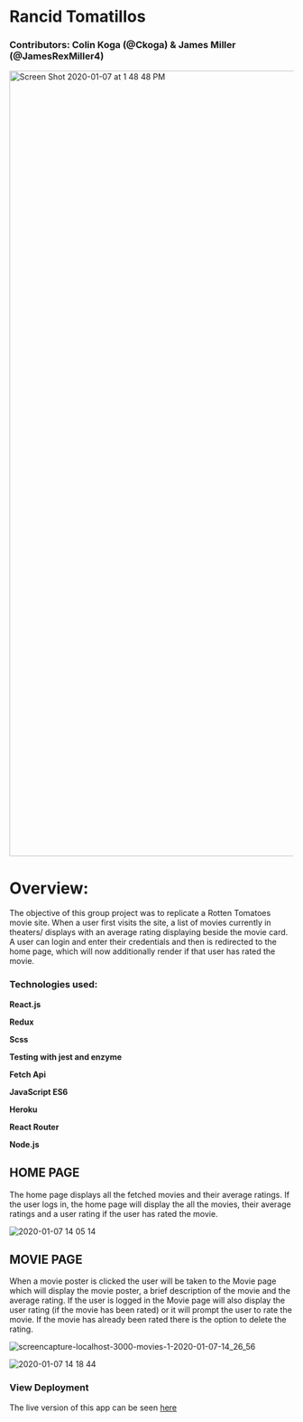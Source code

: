 # Rancid Tomatillos 

### Contributors: Colin Koga (@Ckoga) & James Miller (@JamesRexMiller4)

<img width="1391" alt="Screen Shot 2020-01-07 at 1 48 48 PM" src="https://user-images.githubusercontent.com/27719824/71928961-d6908c80-3155-11ea-88e5-d5ac4e40fae6.png">


# Overview: 

The objective of this group project was to replicate a Rotten Tomatoes movie site. When a user first visits the site, a list of movies currently in theaters/ displays with an average rating displaying beside the movie card. A user can login and enter their credentials and then is redirected to the home page, which will now additionally render if that user has rated the movie. 

### Technologies used: 


  **React.js**
  
  **Redux**
  
  **Scss**
  
  **Testing with jest and enzyme**
  
  **Fetch Api**
  
  **JavaScript ES6**
  
  **Heroku**
  
  **React Router**
  
  **Node.js**
  
  
  ## HOME PAGE
  
  The home page displays all the fetched movies and their average ratings.  If the user logs in, the home page will display the all the movies, their average ratings and a user rating if the user has rated the movie.
  
  ![2020-01-07 14 05 14](https://user-images.githubusercontent.com/27719824/71929473-ef4d7200-3156-11ea-8e5a-12edae446b06.gif)
  
  ## MOVIE PAGE
   When a movie poster is clicked the user will be taken to the Movie page which will display the movie poster, a brief description of the movie and the average rating.  If the user is logged in the Movie page will also display the user rating (if the movie has been rated) or it will prompt the user to rate the movie.  If the movie has already been rated there is the option to delete the rating.
 
 ![screencapture-localhost-3000-movies-1-2020-01-07-14_26_56](https://user-images.githubusercontent.com/27719824/71930986-fe81ef00-3159-11ea-9fc4-381c7f041019.png)
    
   ![2020-01-07 14 18 44](https://user-images.githubusercontent.com/27719824/71930357-b910f200-3158-11ea-8bdd-7f964c6a6ed0.gif)


### View Deployment

The live version of this app can be seen [here](https://rancidtomatillos.herokuapp.com/)
